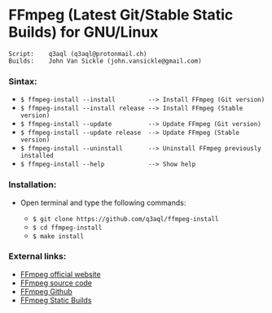 FFmpeg (Latest Git/Stable Static Builds) for GNU/Linux
======================================================

    Script:    q3aql (q3aql@protonmail.ch)
    Builds:    John Van Sickle (john.vansickle@gmail.com)

### Sintax:

* `$ ffmpeg-install --install         --> Install FFmpeg (Git version)`
* `$ ffmpeg-install --install release --> Install FFmpeg (Stable version)`
* `$ ffmpeg-install --update          --> Update FFmpeg (Git version)`
* `$ ffmpeg-install --update release  --> Update FFmpeg (Stable version)`
* `$ ffmpeg-install --uninstall       --> Uninstall FFmpeg previously installed`
* `$ ffmpeg-install --help            --> Show help`

### Installation:

* Open terminal and type the following commands:
  
  * `$ git clone https://github.com/q3aql/ffmpeg-install`
  * `$ cd ffmpeg-install`
  * `$ make install`

### External links:

* [FFmpeg official website](https://www.ffmpeg.org/)
* [FFmpeg source code](https://www.ffmpeg.org/download.html)
* [FFmpeg Github](https://github.com/FFmpeg/FFmpeg)
* [FFmpeg Static Builds](http://johnvansickle.com/ffmpeg/)
